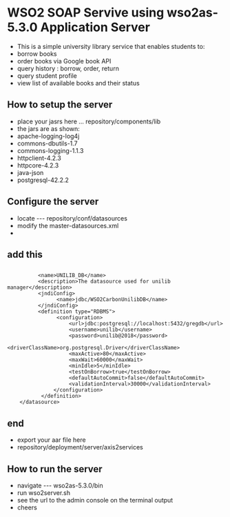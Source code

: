 # WSO2 SOAP Servive using wso2as-5.3.0 Application Server 

* This is a simple university library service that enables students to:
* borrow books
* order books via Google book API
* query history : borrow, order, return
* query student profile
* view list of available books and their status 

## How to setup the server ##
* place your jasrs here ... repository/components/lib
* the jars are as shown:
* apache-logging-log4j
* commons-dbutils-1.7
* commons-logging-1.1.3
* httpclient-4.2.3
* httpcore-4.2.3
* java-json
* postgresql-42.2.2

## Configure the server ##
* locate --- repository/conf/datasources
* modify the master-datasources.xml
* 

## add this 
## <datasource>
              <name>UNILIB_DB</name>
              <description>The datasource used for unilib manager</description>
              <jndiConfig>
                    <name>jdbc/WSO2CarbonUnilibDB</name> 
              </jndiConfig>
              <definition type="RDBMS">
                    <configuration>
                        <url>jdbc:postgresql://localhost:5432/gregdb</url>
                        <username>unilib</username>
                        <password>unilib@2018</password>
                        <driverClassName>org.postgresql.Driver</driverClassName>
                        <maxActive>80</maxActive>
                        <maxWait>60000</maxWait>
                        <minIdle>5</minIdle>
                        <testOnBorrow>true</testOnBorrow>
                        <defaultAutoCommit>false</defaultAutoCommit>
                        <validationInterval>30000</validationInterval>
                   </configuration>
               </definition> 
        </datasource> 
##  end 

* export your aar file here
* repository/deployment/server/axis2services

## How to run the server 
* navigate --- wso2as-5.3.0/bin
* run wso2server.sh 
* see the url to the admin console on the terminal output 
* cheers 
